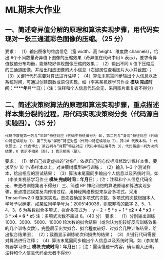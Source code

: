 # ML期末大作业

## 一、简述奇异值分解的原理和算法实现步骤，用代码实现对一张三通道彩色图像的压缩。（25 分）
 要求：
 （1）输出图像的维度信息（宽 width、高 height、维度数 channels），给出 6个不同数量奇异值下图像的压缩效果（奇异值在代码中用 k 表示），要求奇异值数值分布均衡，能够较好体现图像压缩的效果；
 （2）输出不同 k 值下压缩后的三通道图像，并给出相应图像的大小信息（右键属性查看图片大小并截图）；
 （3）关键行代码需要对算法进行注释；
 （4）算法末尾需同步输出个人信息以及系统时间，可通过创建函数或语句实现。如（李某某机器学习作业 **模块 完成时间：****年**月**日）；（注：注释和个人信息代码全无，采用图片重复者不得分）
## 二、简述决策树算法的原理和算法实现步骤，重点描述样本集分裂的过程，用代码实现决策树分类（代码源自实验四）。（35 分）
```
代码中数据第一列与“年龄”特征对应（代码中特征编号为 0），第二列与“身高”特征对应（代码中特征编号为 1），第三列与“学历”特征对应（代码中特征编号为 2），其中0 代表本科，1 代表硕士，2 代表博士，第四列与“月薪”特征对应（代码中特征编号为 3），代码最后一列为决策结果，0 表示不相亲（否），1 表示相亲（是）。
```
 要求：
 （1）给自己拟定虚拟的“对象”，依据自己的心仪标准修改训练样本集，要求至少 10 个/条样本以上，对决策树模型进行训练；
 （2）输入 1~3 个测试样本，给出相应的测试结果；
 （3）算法末尾需同步输出个人信息以及系统时间。如（李某某机器学习作业 **模块 完成时间：**年**月**日）；（注：注释和个人信息代码全无、未更改训练集者不得分）
 三、简述 BP 神经网络的算法原理和算法实现步骤，重点描述误差反向传播过程，用神经网络模型来拟合多项式，采用 Tensorflow2.0 框架来实现。首先要确定多项式的次数，多项式的次数根据本人学号予以确定，如某位同学学号为：2005140036，则取非零的数字 2、5、1、4、3、6 为系数拟合多项式，拟合多项式为： y = 2 + 5 * x + 1 * x**2 + 4 * x**3 + 3 * x**4 + 6 * x**5 注：多项式次数不超过 6。（40 分）
 要求：
 （1）分别输出训练 1000、3000、5000、10000 轮次数的拟合结果（或你认为能较好反应训练效果的几个训练次数），完整展示出欠拟合、拟合程度较好、过拟合几种训练结果，给出拟合结果图；
 （2）；截图显示训练轮次和损失的结果；
 （3）关键行代码需要对算法进行注释；
 （4）算法末尾需同步输出个人信息以及系统时间。如（李某某机器学习作业 **模块 完成时间：**年**月**日）；（注：需读懂题干内容，确认输入正确，注释和个人信息代码全无者不得分）
